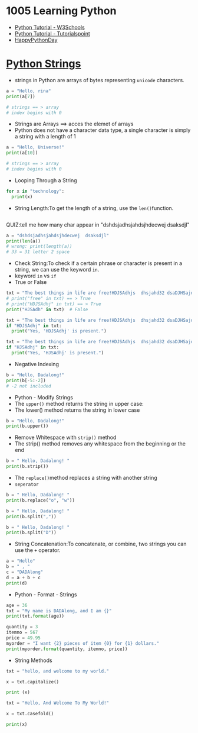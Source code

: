 # 1005 Learning Python
- [Python Tutorial - W3Schools](https://www.w3schools.com/python/)
- [Python Tutorial - Tutorialspoint](https://www.tutorialspoint.com/python/index.htm)
- [HappyPythonDay](https://github.com/MyFirstSecurity2020/HappyPythonDay)

# [Python Strings](https://www.w3schools.com/python/python_strings.asp)

- strings in Python are arrays of bytes representing `unicode` characters.
``` python
a = "Hello, rina"
print(a[7])

# strings == > array
# index begins with 0
```
- Strings are Arrays ==> acces the elemet of arrays
- Python does not have a character data type, a single character is simply a string with a length of 1

``` python
a = "Hello, Universe!"
print(a[10])

# strings == > array
# index begins with 0
```
- Looping Through a String

``` python
for x in "technology":
  print(x)
```
- String Length:To get the length of a string, use the `len()`function.
``` python

```

QUIZ:tell me how many char appear in "dshdsjadhsjahdsjhdecwej  dsaksdjl"

``` python
a = "dshdsjadhsjahdsjhdecwej  dsaksdjl"
print(len(a))
# wrong: print(length(a))
# 33 = 31 letter 2 space
```
- Check String:To check if a certain phrase or character is present in a string, we can use the keyword `in`.
- keyword `in` vs `if`
- True or False
``` python
txt = "The best things in life are free!HDJSAdhjs  dhsjahd32 dsaDJHSajdh "
# print("free" in txt) == > True
# print("HDJSAdhj" in txt) == > True
print("HJSAdh" in txt)  # False
```

``` python
txt = "The best things in life are free!HDJSAdhjs  dhsjahd32 dsaDJHSajdh "
if "HDJSAdhj" in txt:
  print("Yes, 'HDJSAdhj' is present.")
```

``` python
txt = "The best things in life are free!HDJSAdhjs  dhsjahd32 dsaDJHSajdh "
if "HJSAdhj" in txt:
  print("Yes, 'HJSAdhj' is present.")
```
- Negative Indexing
``` python
b = "Hello, Dadalong!"
print(b[-5:-2])
# -2 not included
```
- Python - Modify Strings
- The `upper()` method returns the string in upper case:
- The lower() method returns the string in lower case
``` python
b = "Hello, Dadalong!"
print(b.upper())
```
- Remove Whitespace with `strip()` method
- The strip() method removes any whitespace from the beginning or the end
``` python
b = " Hello, Dadalong! "
print(b.strip())
```
- The `replace()`method replaces a string with another string
- `seperator`
``` python
b = " Hello, Dadalong! "
print(b.replace("o", "w"))
```

```python
b = " Hello, Dadalong! "
print(b.split(","))
```

```python
b = " Hello, Dadalong! "
print(b.split("D"))
```

- String Concatenation:To concatenate, or combine, two strings you can use the `+` operator.
```python
a = "Hello"
b = " , "
c = "DADAlong"
d = a + b + c
print(d)
```

- Python - Format - Strings
```python
age = 36
txt = "My name is DADAlong, and I am {}"
print(txt.format(age))
```


```python
quantity = 3
itemno = 567
price = 49.95
myorder = "I want {2} pieces of item {0} for {1} dollars."
print(myorder.format(quantity, itemno, price))
```
- String Methods

```python
txt = "hello, and welcome to my world."

x = txt.capitalize()

print (x)
```


```python
txt = "Hello, And Welcome To My World!"

x = txt.casefold()

print(x)
```


```python

```


```python

```


```python

```


```python

```


```python

```


```python

```


```python

```



